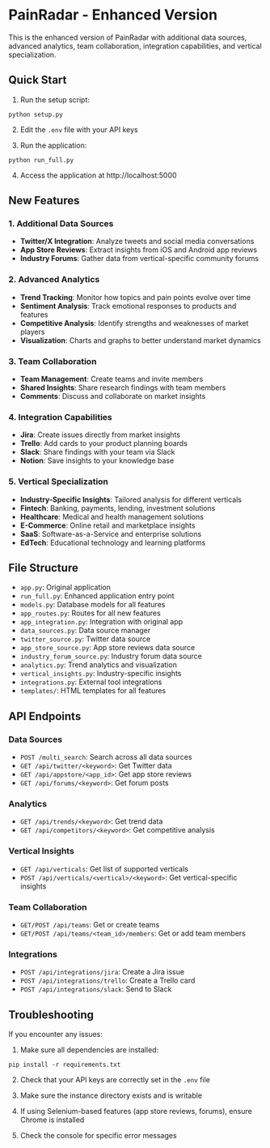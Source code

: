 # PainRadar - Enhanced Version

This is the enhanced version of PainRadar with additional data sources, advanced analytics, team collaboration, integration capabilities, and vertical specialization.

## Quick Start

1. Run the setup script:
```
python setup.py
```

2. Edit the `.env` file with your API keys

3. Run the application:
```
python run_full.py
```

4. Access the application at http://localhost:5000

## New Features

### 1. Additional Data Sources
- **Twitter/X Integration**: Analyze tweets and social media conversations
- **App Store Reviews**: Extract insights from iOS and Android app reviews
- **Industry Forums**: Gather data from vertical-specific community forums

### 2. Advanced Analytics
- **Trend Tracking**: Monitor how topics and pain points evolve over time
- **Sentiment Analysis**: Track emotional responses to products and features
- **Competitive Analysis**: Identify strengths and weaknesses of market players
- **Visualization**: Charts and graphs to better understand market dynamics

### 3. Team Collaboration
- **Team Management**: Create teams and invite members
- **Shared Insights**: Share research findings with team members
- **Comments**: Discuss and collaborate on market insights

### 4. Integration Capabilities
- **Jira**: Create issues directly from market insights
- **Trello**: Add cards to your product planning boards
- **Slack**: Share findings with your team via Slack
- **Notion**: Save insights to your knowledge base

### 5. Vertical Specialization
- **Industry-Specific Insights**: Tailored analysis for different verticals
- **Fintech**: Banking, payments, lending, investment solutions
- **Healthcare**: Medical and health management solutions
- **E-Commerce**: Online retail and marketplace insights
- **SaaS**: Software-as-a-Service and enterprise solutions
- **EdTech**: Educational technology and learning platforms

## File Structure

- `app.py`: Original application
- `run_full.py`: Enhanced application entry point
- `models.py`: Database models for all features
- `app_routes.py`: Routes for all new features
- `app_integration.py`: Integration with original app
- `data_sources.py`: Data source manager
- `twitter_source.py`: Twitter data source
- `app_store_source.py`: App store reviews data source
- `industry_forum_source.py`: Industry forum data source
- `analytics.py`: Trend analytics and visualization
- `vertical_insights.py`: Industry-specific insights
- `integrations.py`: External tool integrations
- `templates/`: HTML templates for all features

## API Endpoints

### Data Sources
- `POST /multi_search`: Search across all data sources
- `GET /api/twitter/<keyword>`: Get Twitter data
- `GET /api/appstore/<app_id>`: Get app store reviews
- `GET /api/forums/<keyword>`: Get forum posts

### Analytics
- `GET /api/trends/<keyword>`: Get trend data
- `GET /api/competitors/<keyword>`: Get competitive analysis

### Vertical Insights
- `GET /api/verticals`: Get list of supported verticals
- `POST /api/verticals/<vertical>/<keyword>`: Get vertical-specific insights

### Team Collaboration
- `GET/POST /api/teams`: Get or create teams
- `GET/POST /api/teams/<team_id>/members`: Get or add team members

### Integrations
- `POST /api/integrations/jira`: Create a Jira issue
- `POST /api/integrations/trello`: Create a Trello card
- `POST /api/integrations/slack`: Send to Slack

## Troubleshooting

If you encounter any issues:

1. Make sure all dependencies are installed:
```
pip install -r requirements.txt
```

2. Check that your API keys are correctly set in the `.env` file

3. Make sure the instance directory exists and is writable

4. If using Selenium-based features (app store reviews, forums), ensure Chrome is installed

5. Check the console for specific error messages